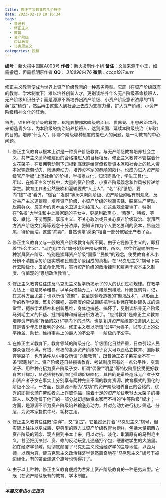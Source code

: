 ```yaml
---
title: 修正主义教育的几个特征
date: 2023-02-10 10:16:34
tags:
  - 普通刊
  - 修正主义
  - 教育
  - 资产阶级
  - 应试教育
  - 马克思主义
categories: 投稿
---
```


**编号**：新火报中国区A003号
**作者**：新火报制作小组
**备注**：文案来源于小王，如需搬运，但需标明原作者
**QQ**： *3108986476* 
**微信**：*cccp1917uusr*

---

​	修正主义教育便成为世界上资产阶级教育的一种恶劣典型。它既（在资产阶级既有的教育、学术制度下）难以培养创新人才，更别谈培养什么无产阶级革命接班人、无产阶级知识分子；而是源源不断培养出资产阶级、小资产阶级意识浓厚的“精英”或“精资”，然后再由这些人到社会上去成为支撑力量，扩大资产阶级、小资产阶级精神文化的阵地。

​	首先，须知任何阶级的教育，都是要按照本阶级的面目、世界观、思想政治路线，来塑造青少年，为本阶级的统治培养接班人，达到巩固、延续本阶级统治（专政）的目的。培养“什么人”，即哪个阶级哪种制度的接班人的问题，是一切教育的中心问题。

1. 修正主义教育从根本上讲是一种资产阶级教育。与无产阶级教育培养社会主义、共产主义革命和建设的合格接班人的目标相反，修正主义教育不管摆着什么花架子，在雇佣劳动制下归根到底就是给官僚权贵资本家和社会上的私人资本家输送劳动力、筛选劳动力，培养资本家的恭顺的奴仆，也成为进入资产阶级官产学媒“上流社会”的阶梯，学校商业化，知识商品化，学生工具化。　　所以，在修正主义学校中，大量的资产阶级、小资产阶级观念和作风被传递给学生。教育工作者公然鼓吹和灌输要做“人上人”，“名”“利”思想，要向“钱”“权”看齐，“做官”“发财”等历来剥削阶级、资产阶级的私有制观念，反对共产主义道德观，培养资产阶级、小资产阶级的脱离实践、脱离生产劳动、脱离群众、反革命的资本主义卫道士和接班人。
     ​	在这些观念灌输下，特别在“名校”大学生和中上层家庭的子女中，更是利欲熏心，“精英”、特权、等级、攀比、不劳而获、享乐主义、不关心政治或只关心资产阶级政治、崇拜西方资产阶级文化等等观念十分浓厚，把知识作为个人要名要利的资本，昂首翘尾，待价而沽。这些“病毒”，自然也能“感染”相当一部分底层无产者子女。

2. 修正主义教育又与一般的资产阶级教育有所不同。由于它是修正主义的，即打着“社会主义”、“马克思主义”旗号的资产阶级教育，所以，它往往灌输培育一种崇拜资产阶级、特别是崇拜资产阶级“国家”“民族”的观念，使受教育者从小分辨不清国家的阶级实质和民族由阶级组成的真相，在“马克思主义”旗号下实行去阶级化、去革命化教育，实行资产阶级的政治挂帅和服务于资本主义制度、价值观的“思想政治教育”。


3. 修正主义教育往往违反马克思主义哲学所揭示了的人的认识过程规律。在教学方法上一般是简单粗暴，以单向灌输为主，从概念到概念，片面强调背、记，在文科方面尤甚；也以所谓“做题”，甚至是登峰造极的“题海战术”，以形而上学的教学设置、繁复的课程、高强度的应试训练把学生封闭在密封罐头式的课堂里，扼杀学术精神和创新思维，身体也搞差、搞坏了，更别谈培养无产阶级马列毛主义的怀疑、批判精神和辩证分析方法了。
     ​	“应试教育”是修正主义教育培养资产阶级“听话的奴仆”导向下的必然，也是复辟资产阶级害怕遭到人民尤其是青少年质疑批判的必然。修正主义者以所谓“公平”为幌子，以形式上的公平掩盖、助长、维持事实上的最大的不公平——阶级的不公平。

4. 在修正主义教育下，教育领域的阶级分化、阶级固化日益严重，日益引起人民群众强烈不满。有钱、有权的各派资产阶级的子女大可以走私立教育、国际教育等路子，也有条件从小接受所谓“兴趣教育”，跟普通工农子弟完全不在一条“起跑线”上。资产阶级还日益损害教育、考试制度原有的一点公平性，变着法子、用种种花招为资产阶级子女、所谓“偶像”“明星”等特权阶层接受更好教育大开绿灯，以选拔特权的固化推动阶级固化，其目的是最终造成无产者子女和资产者子女在事实上分别享有两种完全不同的教育资源、教育模式的固化的阶级不公平。
     ​	一方面，是源源不断为“成功”的资产阶级培养自己的合格的、优秀的即擅长骑在劳动者头上作威作福、端着十足的资产阶级老爷太太架子的接班人，以及附属于他们的一部分总幻想做资本家而不得的“中等阶级”奴才；一方面，是源源不断为资产阶级培养输送劳动力，并对劳动力进行初步筛选、分层，为资本家提供牛马、耗材之用。

5. 修正主义教育往往既“崇洋”，又“复古”。它虽然还打着“马克思主义”旗号，但实际上往往以更成熟、更典型的西方式资产阶级教育为榜样，包括大量把西方资产阶级的观念、观点搬到书本上来，用以对抗、淡化、取消原有的马列毛主义。甚至把历来封、资、修的反动玩意儿通通打个包，硬塞进学生的大脑里。
     ​	如在经济学领域，就彻底颠覆了马克思主义政治经济学的主导地位，以西为师，以西为尊，使马克思主义政治经济学竟然离奇地在“马克思主义”旗号下被边缘化，有的甚至连这个旗号也懒得打了。

6. 由于以上种种，修正主义教育便成为世界上资产阶级教育的一种恶劣典型。它既（在资产阶级既有的教育、学术制度。

---

***本篇文章由小王提供***